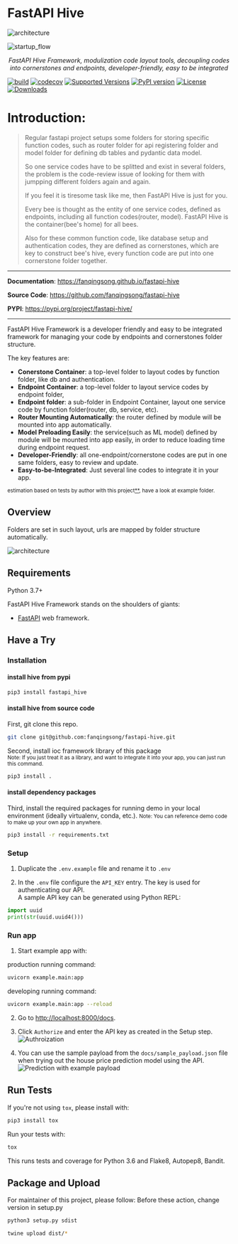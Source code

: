 # FastAPI Hive

![architecture](img/hive.jpg)

![startup_flow](img/startup_flow.png)

<p align="center">
    <em>FastAPI Hive Framework, modulization code layout tools, decoupling codes into cornerstones and endpoints, developer-friendly, easy to be integrated</em>
</p>


[![build](https://github.com/fanqingsong/fastapi-hive/workflows/pytest_flake8/badge.svg)](https://github.com/fanqingsong/fastapi-hive/actions)
[![codecov](https://codecov.io/gh/fanqingsong/fastapi-hive/branch/master/graph/badge.svg)](https://codecov.io/gh/fanqingsong/fastapi-hive)
[![Supported Versions](https://img.shields.io/pypi/pyversions/fastapi-hive.svg)](https://pypi.org/project/requests)
[![PyPI version](https://badge.fury.io/py/fastapi-hive.svg)](https://badge.fury.io/py/fastapi-hive)
[![License](https://img.shields.io/github/license/fanqingsong/fastapi-hive.svg)](https://github.com/fanqingsong/fastapi-hive)
[![Downloads](https://pepy.tech/badge/fastapi-hive)](https://pepy.tech/project/fastapi-hive)


Introduction:
===================

> Regular fastapi project setups some folders for storing specific function codes, 
such as router folder for api registering folder and model folder for defining db tables and pydantic data model.
> 
> So one service codes have to be splitted and exist in several folders, the problem is the code-review issue of looking for them with jumpping different folders again and again.
> 
> If you feel it is tiresome task like me, then FastAPI Hive is just for you.
> 
>Every bee is thought as the entity of one service codes, defined as endpoints, including all function codes(router, model).
FastAPI Hive is the container(bee's home) for all bees.  
>
> Also for these common function code, like database setup and authentication codes, they are defined as cornerstones, which are key to construct bee's hive, every function code are put into one cornerstone folder together.



---

**Documentation**: <a href="https://fanqingsong.github.io/fastapi-hive" target="_blank">https://fanqingsong.github.io/fastapi-hive</a>

**Source Code**: <a href="https://github.com/fanqingsong/fastapi-hive" target="_blank">https://github.com/fanqingsong/fastapi-hive</a>

**PYPI**: <a href="https://pypi.org/project/fastapi-hive/" target="_blank">https://pypi.org/project/fastapi-hive/</a>

---

FastAPI Hive Framework is a developer friendly and easy to be integrated framework for managing your code by endpoints and cornerstones folder structure.


The key features are:

* **Conerstone Container**: a top-level folder to layout codes by function folder, like db and authentication. 
* **Endpoint Container**: a top-level folder to layout service codes by endpoint folder,  
* **Endpoint folder**: a sub-folder in Endpoint Container, layout one service code by function folder(router, db, service, etc).
* **Router Mounting Automatically**: the router defined by module will be mounted into app automatically.
* **Model Preloading Easily**: the service(such as ML model) defined by module will be mounted into app easily, in order to reduce loading time during endpoint request.
* **Developer-Friendly**: all one-endpoint/cornerstone codes are put in one same folders, easy to review and update.
* **Easy-to-be-Integrated**: Just several line codes to integrate it in your app.

<small>estimation based on tests by author with this project[**](https://github.com/fanqingsong/machine_learning_system_fastapi), have a look at example folder.</small>

## Overview

Folders are set in such layout, urls are mapped by folder structure automatically.

![architecture](img/url_by_folder.png)

## Requirements

Python 3.7+

FastAPI Hive Framework stands on the shoulders of giants:

* <a href="https://fastapi.tiangolo.com/" class="external-link" target="_blank">FastAPI</a> web framework.

## Have a Try

### Installation 

#### install hive from pypi

```bash
pip3 install fastapi_hive
```

#### install hive from source code

First, git clone this repo.

```bash
git clone git@github.com:fanqingsong/fastapi-hive.git
```

Second, install ioc framework library of this package<br/>
<small>Note: If you just treat it as a library, and want to integrate it into your app, you can just run this command. </small>

```bash
pip3 install .
```

#### install dependency packages

Third, install the required packages for running demo in your local environment (ideally virtualenv, conda, etc.).
<small>Note: You can reference demo code to make up your own app in anywhere. </small>

```bash
pip3 install -r requirements.txt
``` 


### Setup
1. Duplicate the `.env.example` file and rename it to `.env` 


2. In the `.env` file configure the `API_KEY` entry. The key is used for authenticating our API. <br>
   A sample API key can be generated using Python REPL:
```python
import uuid
print(str(uuid.uuid4()))
```

### Run  app

1. Start example app with: 

production running command:

```bash
uvicorn example.main:app
```

developing running command:
```bash
uvicorn example.main:app --reload
```

2. Go to [http://localhost:8000/docs](http://localhost:8000/docs).
   
3. Click `Authorize` and enter the API key as created in the Setup step.
![Authroization](img/authorize.png)
   
4. You can use the sample payload from the `docs/sample_payload.json` file when trying out the house price prediction model using the API.
   ![Prediction with example payload](img/sample_payload.png)

## Run Tests

If you're not using `tox`, please install with:
```bash
pip3 install tox
```

Run your tests with: 
```bash
tox
```

This runs tests and coverage for Python 3.6 and Flake8, Autopep8, Bandit.

## Package and Upload

For maintainer of this project, please follow:
Before these action, change version in setup.py

```bash
python3 setup.py sdist

twine upload dist/*

```


